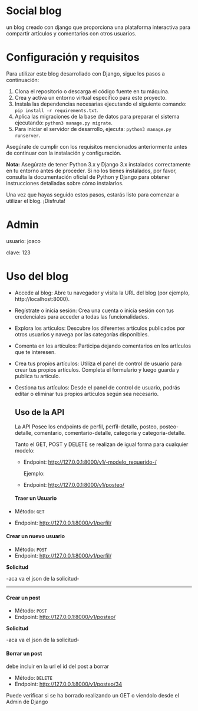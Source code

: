 # Social blog
un blog creado con django que proporciona una plataforma interactiva para compartir artículos y comentarios con otros usuarios.

# Configuración y requisitos

Para utilizar este blog desarrollado con Django, sigue los pasos a continuación:

1. Clona el repositorio o descarga el código fuente en tu máquina.
2. Crea y activa un entorno virtual específico para este proyecto.
3. Instala las dependencias necesarias ejecutando el siguiente comando: `pip install -r requirements.txt`.
4. Aplica las migraciones de la base de datos para preparar el sistema ejecutando: `python3 manage.py migrate`.
5. Para iniciar el servidor de desarrollo, ejecuta: `python3 manage.py runserver`.

Asegúrate de cumplir con los requisitos mencionados anteriormente antes de continuar con la instalación y configuración.

**Nota:** Asegúrate de tener Python 3.x y Django 3.x instalados correctamente en tu entorno antes de proceder. Si no los tienes instalados, por favor, consulta la documentación oficial de Python y Django para obtener instrucciones detalladas sobre cómo instalarlos.

Una vez que hayas seguido estos pasos, estarás listo para comenzar a utilizar el blog. ¡Disfruta!

# Admin 
usuario: joaco

clave: 123

# Uso del blog 

- Accede al blog: Abre tu navegador y visita la URL del blog (por ejemplo, http://localhost:8000).
  
- Regístrate o inicia sesión: Crea una cuenta o inicia sesión con tus credenciales para acceder a todas las funcionalidades.
  
- Explora los artículos: Descubre los diferentes artículos publicados por otros usuarios y navega por las categorías disponibles.
  
- Comenta en los artículos: Participa dejando comentarios en los artículos que te interesen.
  
- Crea tus propios artículos: Utiliza el panel de control de usuario para crear tus propios artículos. Completa el formulario  y luego guarda y publica tu artículo.
  
- Gestiona tus artículos: Desde el panel de control de usuario, podrás editar o eliminar tus propios artículos según sea necesario.

  ## Uso de la API

  La API Posee los endpoints de perfil, perfil-detalle, posteo, posteo-detalle, comentario, comentario-detalle, categoria y categoria-detalle.

  Tanto el GET, POST y DELETE se realizan de igual forma para cualquier modelo:

  - Endpoint: http://127.0.0.1:8000/v1/-modelo_requerido-/
 
    Ejemplo:

  - Endpoint: http://127.0.0.1:8000/v1/posteo/
 
  #### Traer un Usuario

- Método: `GET`
- Endpoint: http://127.0.0.1:8000/v1/perfil/

#### Crear un nuevo usuario

- Método: `POST`
- Endpoint: http://127.0.0.1:8000/v1/perfil/

**Solicitud**

-aca va el json de la solicitud-

---------------------------------------------------------------------------------

#### Crear un post

- Método: `POST`
- Endpoint: http://127.0.0.1:8000/v1/posteo/

**Solicitud**

-aca va el json de la solicitud-



#### Borrar un post

debe incluir en la url el id del post a borrar

- Método: `DELETE`
- Endpoint: http://127.0.0.1:8000/v1/posteo/34

Puede verificar si se ha borrado realizando un GET o viendolo desde el Admin de Django
  

